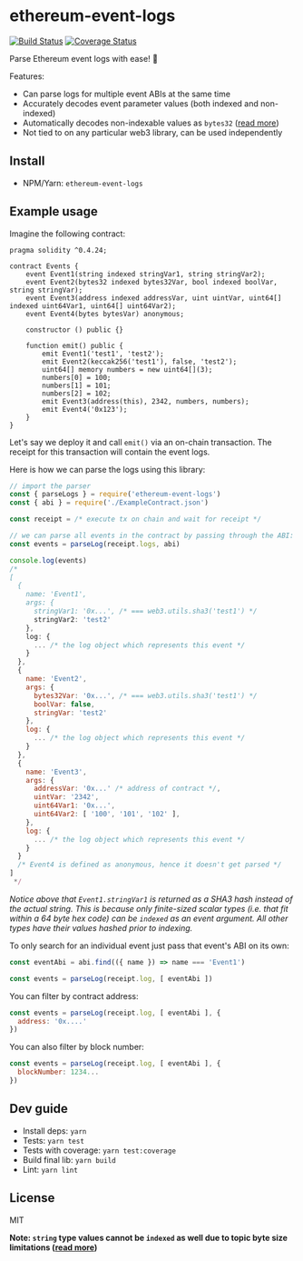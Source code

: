 # ethereum-event-logs

[![Build Status](https://api.travis-ci.org/hiddentao/ethereum-event-logs.svg?branch=master)](https://travis-ci.org/hiddentao/ethereum-event-logs)
[![Coverage Status](https://coveralls.io/repos/github/hiddentao/ethereum-event-logs/badge.svg?branch=master)](https://coveralls.io/github/hiddentao/ethereum-event-logs?branch=master)

Parse Ethereum event logs with ease! 🎡

Features:
* Can parse logs for multiple event ABIs at the same time
* Accurately decodes event parameter values (both indexed and non-indexed)
* Automatically decodes non-indexable values as `bytes32` ([read more](https://ethereum.stackexchange.com/a/7170))
* Not tied to on any particular web3 library, can be used independently

## Install

* NPM/Yarn: `ethereum-event-logs`

## Example usage

Imagine the following contract:

```solidity
pragma solidity ^0.4.24;

contract Events {
    event Event1(string indexed stringVar1, string stringVar2);
    event Event2(bytes32 indexed bytes32Var, bool indexed boolVar, string stringVar);
    event Event3(address indexed addressVar, uint uintVar, uint64[] indexed uint64Var1, uint64[] uint64Var2);
    event Event4(bytes bytesVar) anonymous;

    constructor () public {}

    function emit() public {
        emit Event1('test1', 'test2');
        emit Event2(keccak256('test1'), false, 'test2');
        uint64[] memory numbers = new uint64[](3);
        numbers[0] = 100;
        numbers[1] = 101;
        numbers[2] = 102;
        emit Event3(address(this), 2342, numbers, numbers);
        emit Event4('0x123');
    }
}
```

Let's say we deploy it and call `emit()` via an on-chain transaction. The
receipt for this transaction will contain the event logs.

Here is how we can parse the logs using this library:

```js
// import the parser
const { parseLogs } = require('ethereum-event-logs')
const { abi } = require('./ExampleContract.json')

const receipt = /* execute tx on chain and wait for receipt */

// we can parse all events in the contract by passing through the ABI:
const events = parseLog(receipt.logs, abi)

console.log(events)
/*
[
  {
    name: 'Event1',
    args: {
      stringVar1: '0x...', /* === web3.utils.sha3('test1') */
      stringVar2: 'test2'
    },
    log: {
      ... /* the log object which represents this event */
    }
  },
  {
    name: 'Event2',
    args: {
      bytes32Var: '0x...', /* === web3.utils.sha3('test1') */
      boolVar: false,
      stringVar: 'test2'
    },
    log: {
      ... /* the log object which represents this event */
    }
  },
  {
    name: 'Event3',
    args: {
      addressVar: '0x...' /* address of contract */,
      uintVar: '2342',
      uint64Var1: '0x...',
      uint64Var2: [ '100', '101', '102' ],
    },
    log: {
      ... /* the log object which represents this event */
    }
  }
  /* Event4 is defined as anonymous, hence it doesn't get parsed */
]
 */
```

_Notice above that `Event1.stringVar1` is returned as a SHA3 hash instead of the
actual string. This is because only finite-sized scalar types (i.e. that fit within
  a 64 byte hex code) can be `indexed` as an event argument. All other types have their
  values hashed prior to indexing._

To only search for an individual event just pass that event's ABI on its own:

```js
const eventAbi = abi.find(({ name }) => name === 'Event1')

const events = parseLog(receipt.log, [ eventAbi ])
```

You can filter by contract address:

```js
const events = parseLog(receipt.log, [ eventAbi ], {
  address: '0x....'
})
```

You can also filter by block number:

```js
const events = parseLog(receipt.log, [ eventAbi ], {
  blockNumber: 1234...
})
```

## Dev guide

* Install deps: `yarn`
* Tests: `yarn test`
* Tests with coverage: `yarn test:coverage`
* Build final lib: `yarn build`
* Lint: `yarn lint`

## License

MIT

**Note: `string` type values cannot be `indexed` as well due to topic byte size limitations ([read more](https://ethereum.stackexchange.com/a/7170))**
